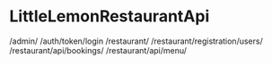 # LittleLemonRestaurantApi
/admin/
/auth/token/login
/restaurant/
/restaurant/registration/users/
/restaurant/api/bookings/
/restaurant/api/menu/
